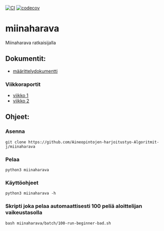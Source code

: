 [![CI](https://github.com/Aineopintojen-harjoitustyo-Algoritmit-j/miinaharava/actions/workflows/auto.yml/badge.svg)](https://github.com/Aineopintojen-harjoitustyo-Algoritmit-j/miinaharava/actions/workflows/auto.yml)
[![codecov](https://codecov.io/gh/Aineopintojen-harjoitustyo-Algoritmit-j/miinaharava/graph/badge.svg?token=KK71RE0U3O)](https://codecov.io/gh/Aineopintojen-harjoitustyo-Algoritmit-j/miinaharava)
# miinaharava
Miinaharava ratkaisijalla

## Dokumentit:
- [määrittelydokumentti](doc/m%C3%A4%C3%A4rittelydokumentti.pdf)

### Viikkoraportit
- [viikko 1](doc/viikkoraportti1.pdf)
- [viikko 2](doc/viikkoraportti2.pdf)
  
## Ohjeet:

### Asenna
`git clone https://github.com/Aineopintojen-harjoitustyo-Algoritmit-j/miinaharava`

### Pelaa
`python3 miinaharava`

### Käyttöohjeet
`python3 miinaharava -h`

### Skripti joka pelaa automaattisesti 100 peliä aloittelijan vaikeustasolla
`bash miinaharava/batch/100-run-beginner-bad.sh`
